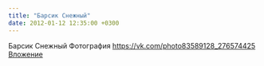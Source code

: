 ```yaml
---
title: "Барсик Снежный"
date: 2012-01-12 12:35:00 +0300
---
```


Барсик Снежный
Фотография
<a class="vk-attach" href="https://vk.com/photo83589128_276574425">https://vk.com/photo83589128_276574425</a>
<a class="vk-attach" href="https://vk.com/photo83589128_276574425">Вложение</a>
